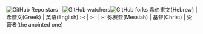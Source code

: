 ![GitHub Repo stars](https://img.shields.io/github/stars/zhangminxiaozhang/JavaLook?color=blue&logoColor=blue)&#160;&#160; ![GitHub watchers](https://img.shields.io/github/watchers/zhangminxiaozhang/JavaLook)![GitHub forks](https://img.shields.io/github/forks/zhangminxiaozhang/JavaLook)
希伯来文(Hebrew) | 希腊文(Greek) | 英语(English)
 :-: | :-: | :-:
弥赛亚(Messiah) | 基督(Christ) | 受膏者(the anointed one)
